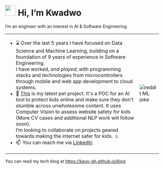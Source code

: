 # <img src="https://media.giphy.com/media/hvRJCLFzcasrR4ia7z/giphy.gif" width="35px"/> Hi, I’m Kwadwo
I’m an engineer with an interest in AI & Software Engineering

<table>
<tr>
  <td>
    <ul>
      <li>⌛ Over the last 5 years I have focused on Data Science and Machine Learning, building on a foundation of 9 years of experience in Software Engineering. <br/>
        I have worked, <i>and played</i>, with programming stacks and technologies from microcontrollers through mobile and web app development to cloud systems.</li>
      <li>💞 <a href="https://huggingface.co/spaces/KayO/WebsiteImageSafetyAnalyzer">This</a> is my latest pet project. It's a POC for an AI tool to protect kids online and make sure they don't stumble across unwholesome content. It uses Computer Vision to assess website safety for kids (More CV cases and additional NLP work will follow soon).<br/>
      I’m looking to collaborate on projects geared towards making the internet safer for kids. ☺️</li>
      <li>📫 You can reach me via <a href="https://www.linkedin.com/in/kwadwo-agyapon-ntra/">LinkedIn</a></li>
    </ul>
  </td>
  <td>
    <img src="https://i.redd.it/8lfied3ohyp11.jpg" alt="reddit ML joke"/>
  </td>
</tr>
</table>

You can read my tech blog at https://kayo-gh.github.io/blog

<!---
KayO-GH/KayO-GH is a ✨ special ✨ repository because its `README.md` (this file) appears on your GitHub profile.
You can click the Preview link to take a look at your changes.
--->
